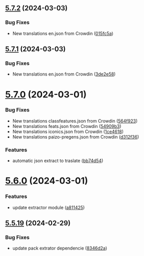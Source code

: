 ## [5.7.2](https://github.com/allnnde/pf2e-esp-translation/compare/v5.7.1...v5.7.2) (2024-03-03)


### Bug Fixes

* New translations en.json from Crowdin ([015fc5a](https://github.com/allnnde/pf2e-esp-translation/commit/015fc5a908888d2d9caeff52273d3a5a53689b95))



## [5.7.1](https://github.com/allnnde/pf2e-esp-translation/compare/v5.7.0...v5.7.1) (2024-03-03)


### Bug Fixes

* New translations en.json from Crowdin ([3de2e58](https://github.com/allnnde/pf2e-esp-translation/commit/3de2e58775d61c7304b672ed03f90f6d1459bbce))



# [5.7.0](https://github.com/allnnde/pf2e-esp-translation/compare/v5.6.0...v5.7.0) (2024-03-01)


### Bug Fixes

* New translations classfeatures.json from Crowdin ([564f923](https://github.com/allnnde/pf2e-esp-translation/commit/564f92397b4049b8ff000f3d9ce6587c73753238))
* New translations feats.json from Crowdin ([54909b3](https://github.com/allnnde/pf2e-esp-translation/commit/54909b351bc0ad41b1ee8894cd823d93cf7ed20e))
* New translations iconics.json from Crowdin ([1ce4618](https://github.com/allnnde/pf2e-esp-translation/commit/1ce46187a2b9a6974a2d6f7622c93d938702ee2e))
* New translations paizo-pregens.json from Crowdin ([d312f36](https://github.com/allnnde/pf2e-esp-translation/commit/d312f366c0eb0303330ade26dadfed127dc5d380))


### Features

* automatic json extract to traslate ([bb74d54](https://github.com/allnnde/pf2e-esp-translation/commit/bb74d543807e965fdbf3d9c5cb9898ef20591c30))



# [5.6.0](https://github.com/allnnde/pf2e-esp-translation/compare/v5.5.19...v5.6.0) (2024-03-01)


### Features

* update extractor module ([a811425](https://github.com/allnnde/pf2e-esp-translation/commit/a811425d0b244e042b49ebe2818826ab79baecb0))



## [5.5.19](https://github.com/allnnde/pf2e-esp-translation/compare/v5.5.18...v5.5.19) (2024-02-29)


### Bug Fixes

* update pack extrator dependencie ([8346d2a](https://github.com/allnnde/pf2e-esp-translation/commit/8346d2a0446df64919d0a39932fe7e224f344b6c))



